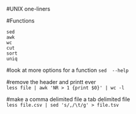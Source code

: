 #UNIX one-liners

#Functions
```
sed
awk
wc 
cut
sort
uniq
```

#look  at more options for a function
`sed  --help`

#remove the header and  printt ever  
`less file | awk 'NR > 1 {print $0}' | wc -l `

#make a comma delimited file a tab delimited file  
`less file.csv | sed 's/,/\t/g' > file.tsv`

